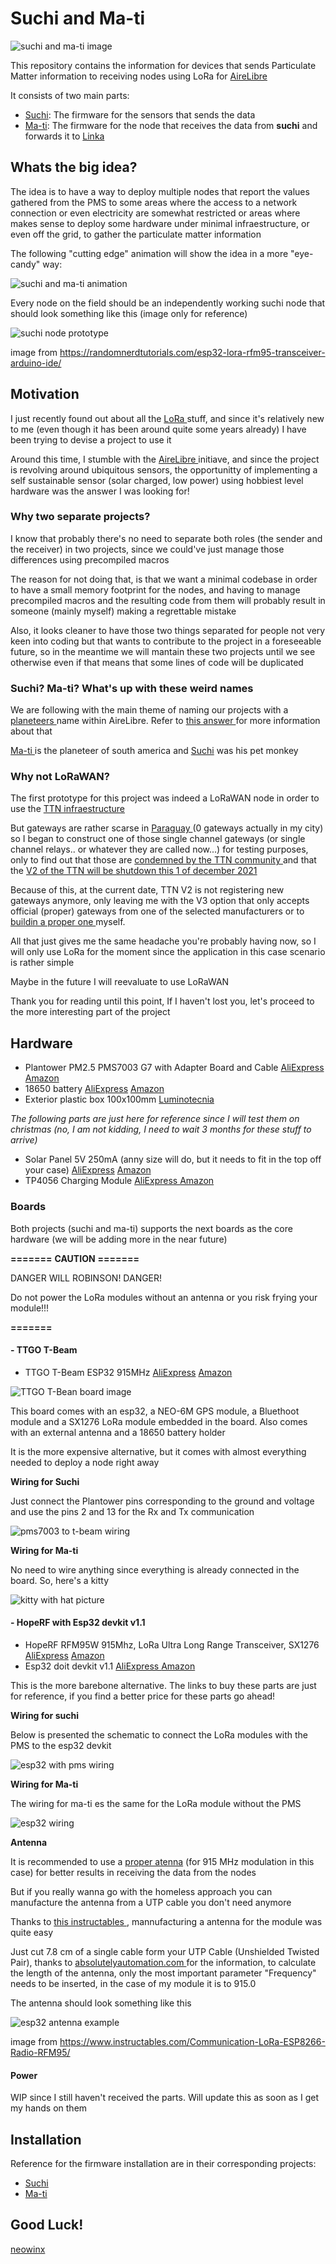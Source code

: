 # Suchi and Ma-ti

![suchi and ma-ti image](doc/img/Heroforearth062.jpg)

This repository contains the information for devices that sends Particulate Matter information to receiving nodes using LoRa for [AireLibre](https://airelib.re/)

It consists of two main parts:

- [Suchi](https://github.com/neowinx/planeteers/tree/main/suchi-firmware): The firmware for the sensors that sends the data
- [Ma-ti](https://github.com/neowinx/planeteers/tree/main/ma-ti-firmware): The firmware for the node that receives the data from __suchi__ and forwards it to [Linka](https://github.com/tchx84/linka)

## Whats the big idea?

The idea is to have a way to deploy multiple nodes that report the values gathered from the PMS to some areas where the access
to a network connection or even electricity are somewhat restricted or areas where makes sense to deploy some hardware
under minimal infraestructure, or even off the grid, to gather the particulate matter information

The following "cutting edge" animation will show the idea in a more "eye-candy" way:

![suchi and ma-ti animation](doc/img/suchi-and-matti.gif)

Every node on the field should be an independently working suchi node that should look something like this (image only for reference)

![suchi node prototype](doc/img/esp32-project.jpg)

image from https://randomnerdtutorials.com/esp32-lora-rfm95-transceiver-arduino-ide/

## Motivation

I just recently found out about all the [ LoRa ](https://en.wikipedia.org/wiki/LoRa#LoRaWAN) stuff, and since it's relatively new to me (even though it has been around quite some years already)
I have been trying to devise a project to use it

Around this time, I stumble with the [ AireLibre ](https://airelib.re/) initiave, and since the project is revolving around 
ubiquitous sensors, the opportunitty of implementing a self sustainable sensor (solar charged, low power) using hobbiest 
level hardware was the answer I was looking for!

### Why two separate projects?

I know that probably there's no need to separate both roles (the sender and the receiver) in two projects, since we could've just manage those differences using precompiled macros

The reason for not doing that, is that we want a minimal codebase in order to have a small memory footprint for the nodes, and having to manage precompiled macros and the resulting
code from them will probably result in someone (mainly myself) making a regrettable mistake

Also, it looks cleaner to have those two things separated for people not very keen into coding but that wants to contribute to the project in a foreseeable future, so in the meantime
we will mantain these two projects until we see otherwise even if that means that some lines of code will be duplicated

### Suchi? Ma-ti? What's up with these weird names

We are following with the main theme of naming our projects with a [ planeteers ](https://captainplanet.fandom.com/wiki/Captain_Planet_and_the_Planeteers) name
within AireLibre. Refer to [ this answer ](https://github.com/melizeche/AireLibre#por-qué-linka) for more information about that

[ Ma-ti ](https://captainplanet.fandom.com/wiki/Ma-Ti) is the planeteer of south america and [Suchi](https://earth27.fandom.com/wiki/Suchi) was his pet monkey

### Why not LoRaWAN?

The first prototype for this project was indeed a LoRaWAN node in order to use the [ TTN infraestructure ](https://www.thethingsnetwork.org/)

But gateways are rather
scarse in [ Paraguay ](https://www.thethingsnetwork.org/community) (0 gateways actually in my city) so I began to construct one of those single channel gateways 
(or single channel relays.. or whatever they are called now...)
for testing purposes, only to find out that those are [ condemned by the TTN community ](https://www.thethingsnetwork.org/forum/t/the-future-of-single-channel-gateways/6590)
and that the [ V2 of the TTN will be shutdown this 1 of december 2021 ](https://www.thethingsnetwork.org/forum/t/the-things-network-v2-is-permanently-shutting-down-scheduled/50710)

Because of this, at the current date, TTN V2 is not registering new gateways anymore, only leaving me with the V3 option that only accepts official (proper) gateways from one of the
selected manufacturers or to [ buildin a proper one ](https://www.thethingsnetwork.org/docs/gateways/start/build/) myself.

All that just gives me the same headache you're probably having now, so I will only use LoRa for the moment since the application in this case scenario is rather
simple

Maybe in the future I will reevaluate to use LoRaWAN

Thank you for reading until this point, If I haven't lost you, let's proceed to the more interesting part of the project

## Hardware

- Plantower PM2.5 PMS7003 G7 with Adapter Board and Cable [AliExpress](https://www.aliexpress.com/item/32784279004.html) [Amazon](https://www.amazon.com/DSLE-Digital-PLANTOWER-PMS7003-Adapter/dp/B08M2F4B9R)
- 18650 battery [AliExpress](https://www.aliexpress.com/wholesale?catId=0&initiative_id=AS_20210928063050&SearchText=18650+battery) [Amazon](https://www.amazon.com/s?k=18650+battery&ref=nb_sb_noss_1)
- Exterior plastic box 100x100mm [Luminotecnia](https://www.luminotecnia.com.py/producto/1265/Caja-Exterior-Plastica-de-Conexion-100x100)

_The following parts are just here for reference since I will test them on christmas (no, I am not kidding, I need to wait 3 months for these stuff to arrive)_

- Solar Panel 5V 250mA (anny size will do, but it needs to fit in the top off your case) [AliExpress](https://www.aliexpress.com/wholesale?catId=0&initiative_id=SB_20210928063647&SearchText=Solar+Panel+5V+250mA) [Amazon](https://www.amazon.com/s?k=Solar+Panel+5V+250mA&ref=nb_sb_noss_2)
- TP4056 Charging Module [ AliExpress ](https://www.aliexpress.com/wholesale?catId=0&initiative_id=SB_20210928074815&SearchText=TP4056) [ Amazon ](https://www.amazon.com/s?k=TP4056&i=electronics&ref=nb_sb_noss_2)

### Boards

Both projects (suchi and ma-ti) supports the next boards as the core hardware (we will be adding more in the near future)

**=======**
**CAUTION**
**=======**

DANGER WILL ROBINSON! DANGER!

Do not power the LoRa modules without an antenna or you risk frying your module!!!

**=======**

#### - TTGO T-Beam

- TTGO T-Beam ESP32 915MHz [AliExpress](https://www.aliexpress.com/item/4001178678568.html?spm=a2g0o.productlist.0.0.55c05386IacCzc&algo_pvid=b483f02b-ea80-4f11-bde8-c2762328d077&algo_exp_id=b483f02b-ea80-4f11-bde8-c2762328d077-0&pdp_ext_f={"sku_id"%3A"12000024058303348"}) [Amazon](https://www.amazon.com/LILYGO-Meshtastic-T-Beam-Bluetooth-Battery/dp/B097H11PJY/ref=sr_1_2?dchild=1&keywords=ttgo+t-beam&qid=1632840422&sr=8-2)

![TTGO T-Bean board image](doc/img/TTGOTBEAMV10_1-500x500.jpg)

This board comes with an esp32, a NEO-6M GPS module, a Bluethoot module and a SX1276 LoRa module embedded in the board.
Also comes with an external antenna and a 18650 battery holder

It is the more expensive alternative, but it comes with almost everything needed to deploy a node right away

**Wiring for Suchi**

Just connect the Plantower pins corresponding to the ground and voltage and use the pins 2 and 13 for the Rx and Tx communication

![ pms7003 to t-beam wiring ](doc/img/pinouts/t-beam-pms7003-pinout.png)

**Wiring for Ma-ti**

No need to wire anything since everything is already connected in the board. So, here's a kitty

![ kitty with hat picture ](doc/img/kitty.png)

#### - HopeRF with Esp32 devkit v1.1

- HopeRF RFM95W 915Mhz, LoRa Ultra Long Range Transceiver, SX1276 [AliExpress](https://www.aliexpress.com/item/32964829308.html?spm=a2g0o.productlist.0.0.44ca2b2ezvW5wE&algo_pvid=9631870e-d7f2-4094-8764-b9b851ca89e7&algo_exp_id=9631870e-d7f2-4094-8764-b9b851ca89e7-1&pdp_ext_f={"sku_id"%3A"66523663284"}) [ Amazon ](https://www.amazon.com/RFM95W-Transceiver-Compatible-Technical-Support/dp/B07KZPQ4GB/ref=sr_1_3?dchild=1&keywords=hoperf+rfm95+lora&qid=1632844184&sr=8-3)
- Esp32 doit devkit v1.1 [ AliExpress ](https://www.aliexpress.com/item/32928267626.html?spm=a2g0o.productlist.0.0.63c09063WAHduP&algo_pvid=be5c1b93-4cce-4729-a95e-51976a6cb7a1&algo_exp_id=be5c1b93-4cce-4729-a95e-51976a6cb7a1-0&pdp_ext_f={"sku_id"%3A"12000016847177755"}) [ Amazon ](https://www.amazon.com/ESP32-WROOM-32-Development-ESP-32S-Bluetooth-Arduino/dp/B084KWNMM4/ref=sr_1_2_sspa?dchild=1&keywords=doit+esp32+devkit&qid=1632844382&sr=8-2-spons&psc=1&spLa=ZW5jcnlwdGVkUXVhbGlmaWVyPUFXNk0wTko0VEQwNkMmZW5jcnlwdGVkSWQ9QTAwMzI2NTIxM0NPSlRFRTFDTUdGJmVuY3J5cHRlZEFkSWQ9QTA5MDk1NzQxN1RIMkxYMUdMRThHJndpZGdldE5hbWU9c3BfYXRmJmFjdGlvbj1jbGlja1JlZGlyZWN0JmRvTm90TG9nQ2xpY2s9dHJ1ZQ==)

This is the more barebone alternative. The links to buy these parts are just for reference, if you find a better price for
these parts go ahead!

**Wiring for suchi**

Below is presented the schematic to connect the LoRa modules with the PMS to the esp32 devkit

![ esp32 with pms wiring ](doc/fzz/esp32_bb_with_pms.png)

**Wiring for Ma-ti**

The wiring for ma-ti es the same for the LoRa module without the PMS

![ esp32 wiring ](doc/fzz/esp32_bb.png)

**Antenna**

It is recommended to use a [proper atenna](https://www.aliexpress.com/wholesale?catId=0&initiative_id=AS_20210928101349&SearchText=915mhz+lora+antenna) 
(for 915 MHz modulation in this case) for better results in receiving the data from the nodes

But if you really wanna go with the homeless approach you can manufacture the antenna from a UTP cable you don't need anymore

Thanks to [ this instructables ]( https://www.instructables.com/Communication-LoRa-ESP8266-Radio-RFM95/ ), mannufacturing a antenna for the module was quite easy

Just cut 7.8 cm of a single cable form your UTP Cable (Unshielded Twisted Pair), thanks to [ absolutelyautomation.com ]( absolutelyautomation.com ) for the information,
to calculate the length of the antenna, only the most important parameter "Frequency" needs to be inserted, in the case of my module it is to 915.0

The antenna should look something like this

![esp32 antenna example](doc/img/esp32-antenna_example.jpg)

image from https://www.instructables.com/Communication-LoRa-ESP8266-Radio-RFM95/

#### Power

WIP since I still haven't received the parts. Will update this as soon as I get my hands on them

## Installation

Reference for the firmware installation are in their corresponding projects:

- [Suchi](https://github.com/neowinx/planeteers/tree/main/suchi-firmware)
- [Ma-ti](https://github.com/neowinx/planeteers/tree/main/ma-ti-firmware)

## Good Luck!

[ neowinx ](https://github.com/neowinx)
